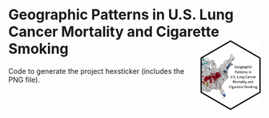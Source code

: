 Geographic Patterns in U.S. Lung Cancer Mortality and Cigarette Smoking <img src="../hex/hex.png" width="120" align="right" />
===================================================

Code to generate the project hexsticker (includes the PNG file).
